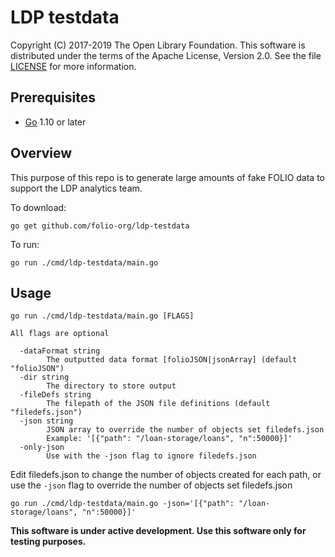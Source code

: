 LDP testdata
===

Copyright (C) 2017-2019 The Open Library Foundation.  This software is 
distributed under the
terms of the Apache License, Version 2.0.  See the file
[LICENSE](https://github.com/folio-org/ldp/blob/master/LICENSE) for
more information.


Prerequisites
-------------------

* [Go](https://golang.org) 1.10 or later

Overview
--------

This purpose of this repo is to generate large amounts of fake FOLIO data to support the LDP analytics team.

To download:

```shell
go get github.com/folio-org/ldp-testdata
```

To run:
```shell
go run ./cmd/ldp-testdata/main.go
```

Usage
--------
```
go run ./cmd/ldp-testdata/main.go [FLAGS]

All flags are optional

  -dataFormat string
    	The outputted data format [folioJSON|jsonArray] (default "folioJSON")
  -dir string
    	The directory to store output
  -fileDefs string
    	The filepath of the JSON file definitions (default "filedefs.json")
  -json string
    	JSON array to override the number of objects set filedefs.json
    	Example: '[{"path": "/loan-storage/loans", "n":50000}]'
  -only-json
    	Use with the -json flag to ignore filedefs.json
```

Edit filedefs.json to change the number of objects created for each path, or 
use the `-json` flag to override the number of objects set filedefs.json

```shell
go run ./cmd/ldp-testdata/main.go -json='[{"path": "/loan-storage/loans", "n":50000}]'
```

**This software is under active development. Use this software only for testing purposes.**
